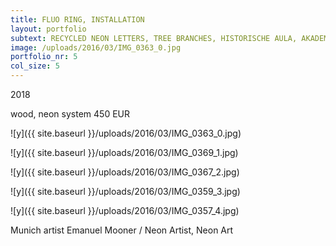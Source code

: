 ```yaml
---
title: FLUO RING, INSTALLATION
layout: portfolio
subtext: RECYCLED NEON LETTERS, TREE BRANCHES, HISTORISCHE AULA, AKADEMIE DER BILDENDEN KÜNSTE, 2016
image: /uploads/2016/03/IMG_0363_0.jpg
portfolio_nr: 5
col_size: 5
---
```

2018

wood, neon system
450 EUR

![y]({{ site.baseurl }}/uploads/2016/03/IMG_0363_0.jpg)

![y]({{ site.baseurl }}/uploads/2016/03/IMG_0369_1.jpg)

![y]({{ site.baseurl }}/uploads/2016/03/IMG_0367_2.jpg)

![y]({{ site.baseurl }}/uploads/2016/03/IMG_0359_3.jpg)

![y]({{ site.baseurl }}/uploads/2016/03/IMG_0357_4.jpg)


Munich artist Emanuel Mooner / Neon Artist, Neon Art
